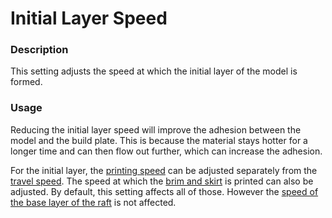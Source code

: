 Initial Layer Speed
====
### **Description**
This setting adjusts the speed at which the initial layer of the model is formed.

### **Usage**
Reducing the initial layer speed will improve the adhesion between the model and the build plate. This is because the material stays hotter for a longer time and can then flow out further, which can increase the adhesion.

For the initial layer, the [printing speed](speed_print_layer_0.md) can be adjusted separately from the [travel speed](speed_travel_layer_0.md). The speed at which the [brim and skirt](skirt_brim_speed.md) is printed can also be adjusted. By default, this setting affects all of those. However the [speed of the base layer of the raft](../platform_adhesion/raft_base_speed.md) is not affected.
